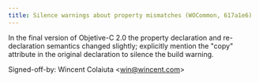 ```yaml
---
title: Silence warnings about property mismatches (WOCommon, 617a1e6)
---
```


In the final version of Objetive-C 2.0 the property declaration and re-declaration semantics changed slightly; explicitly mention the "copy" attribute in the original declaration to silence the build warning.

Signed-off-by: Wincent Colaiuta &lt;win@wincent.com&gt;

